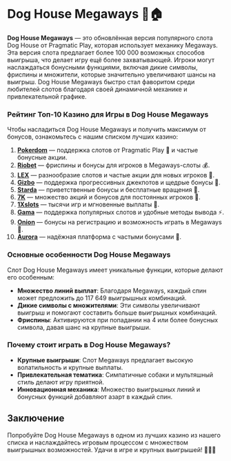 # Dog House Megaways 🐾🏠

**Dog House Megaways** — это обновлённая версия популярного слота Dog House от Pragmatic Play, которая использует механику Megaways. Эта версия слота предлагает более 100 000 возможных способов выигрыша, что делает игру ещё более захватывающей. Игроки могут наслаждаться бонусными функциями, включая дикие символы, фриспины и множители, которые значительно увеличивают шансы на выигрыш. Dog House Megaways быстро стал фаворитом среди любителей слотов благодаря своей динамичной механике и привлекательной графике.

### Рейтинг Топ-10 Казино для Игры в Dog House Megaways

Чтобы насладиться Dog House Megaways и получить максимум от бонусов, ознакомьтесь с нашим списком лучших казино:

1. **[Pokerdom](https://brandplay.link/4k77v2yx)** — поддержка слотов от Pragmatic Play 🎲 и частые бонусные акции.
2. **[Riobet](https://brandplay.link/7xBLTPyj)** — фриспины и бонусы для игроков в Megaways-слоты 💰.
3. **[LEX](https://brandplay.link/zW4hdDFV)** — разнообразие слотов и частые акции для новых игроков 🎉.
4. **[Gizbo](https://brandplay.link/bprXw4YV)** — поддержка прогрессивных джекпотов и щедрые бонусы 🎁.
5. **[Starda](https://brandplay.link/fB7xwRFL)** — приветственные бонусы и бесплатные вращения 🎈.
6. **[7K](https://brandplay.link/BvQyFShp)** — множество акций и бонусов для постоянных игроков 🎯.
7. **[1Xslots](https://brandplay.link/hSB1khtr)** — тысячи игр и мгновенные выплаты 🌟.
8. **[Gama](https://brandplay.link/j6NMKsDz)** — поддержка популярных слотов и удобные методы вывода ⚡.
9. **[Onion](https://brandplay.link/zBGRVpQ9)** — бонусы на регистрацию и возможность играть в Megaways 🎰.
10. **[Aurora](https://10trafic-stat2.com/click/668546556bcc6313411604bd/6766/13032/subaccount)** — надёжная платформа с частыми бонусами 💎.

### Основные особенности Dog House Megaways

Слот Dog House Megaways имеет уникальные функции, которые делают его особенным:
- **Множество линий выплат**: Благодаря Megaways, каждый спин может предложить до 117 649 выигрышных комбинаций.
- **Дикие символы с множителями**: Эти символы увеличивают выигрыш и помогают составить больше выигрышных комбинаций.
- **Фриспины**: Активируются при попадании на 4 или более бонусных символа, давая шанс на крупные выигрыши.

### Почему стоит играть в Dog House Megaways?

- **Крупные выигрыши**: Слот Megaways предлагает высокую волатильность и крупные выплаты.
- **Привлекательная тематика**: Симпатичные собаки и мультяшный стиль делают игру приятной.
- **Инновационная механика**: Множество выигрышных линий и бонусных функций добавляют азарт в каждый спин.

## Заключение

Попробуйте Dog House Megaways в одном из лучших казино из нашего списка и наслаждайтесь игровым процессом с множеством выигрышных возможностей. Удачи в игре и крупных выигрышей! 🎉🎰💸
